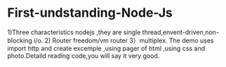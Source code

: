 # First-undstanding-Node-Js
1)Three characteristics nodejs ,they are single thread,envent-driven,non-blocking i/o. 2) Router freedom/vm router 3）multiplex. The demo uses  import http and create excemple ,using pager of html ,using css and photo.Detaild reading code,you will say it very good.
